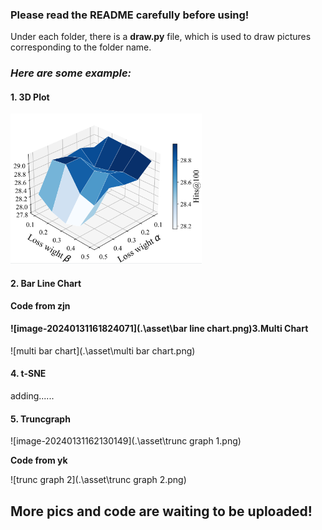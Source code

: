 ### Please read the README carefully before using!

Under each folder, there is a **draw.py** file, which is used to draw pictures corresponding to the folder name.



### *Here are some example:*

#### **1.** 3D Plot
<a><img src="./asset/3d plot.png" height="240"/></a>



#### 2. Bar Line Chart

**Code from zjn**

#### ![image-20240131161824071](.\asset\bar line chart.png)3.Multi Chart

![multi bar chart](.\asset\multi bar chart.png)

#### 4. t-SNE

adding......



#### 5. Truncgraph

![image-20240131162130149](.\asset\trunc graph 1.png)

**Code from yk**

![trunc graph 2](.\asset\trunc graph 2.png)



## **More pics and code are waiting to be uploaded!**
